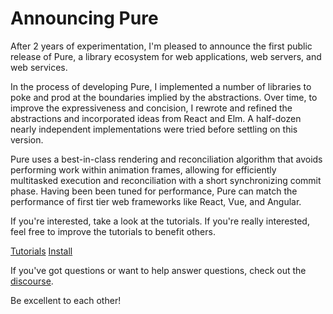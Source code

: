 # Announcing Pure

After 2 years of experimentation, I'm pleased to announce the first public
release of Pure, a library ecosystem for web applications, web servers, and web
services.

In the process of developing Pure, I implemented a number of libraries to poke
and prod at the boundaries implied by the abstractions. Over time, to improve 
the expressiveness and concision, I rewrote and refined the abstractions and 
incorporated ideas from React and Elm. A half-dozen nearly independent 
implementations were tried before settling on this version.

Pure uses a best-in-class rendering and reconciliation algorithm that avoids 
performing work within animation frames, allowing for efficiently multitasked 
execution and reconciliation with a short synchronizing commit phase. Having 
been been tuned for performance, Pure can match the performance of first tier 
web frameworks like React, Vue, and Angular.

If you're interested, take a look at the tutorials. If you're really interested,
feel free to improve the tutorials to benefit others.

[Tutorials](/tuts)
[Install](/tuts/install)

If you've got questions or want to help answer questions, check out the [discourse](http://discourse.purehs.org).

Be excellent to each other!
